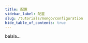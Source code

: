 ```yaml
---
title: 配置 
sidebar_label: 配置
slug: /tutorials/mongo/configuration
hide_table_of_contents: true
---
```

balala...